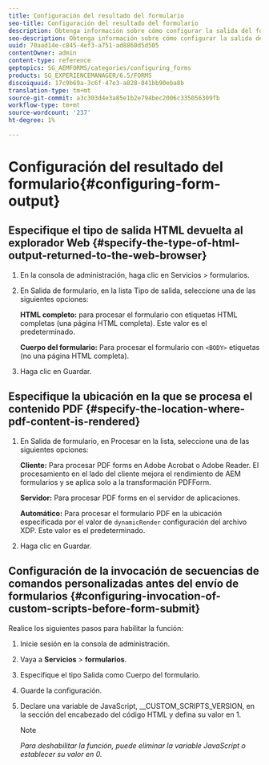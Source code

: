 ```yaml
---
title: Configuración del resultado del formulario
seo-title: Configuración del resultado del formulario
description: Obtenga información sobre cómo configurar la salida del formulario.
seo-description: Obtenga información sobre cómo configurar la salida del formulario.
uuid: 70aad14e-c845-4ef3-a751-ad8860d5d505
contentOwner: admin
content-type: reference
geptopics: SG_AEMFORMS/categories/configuring_forms
products: SG_EXPERIENCEMANAGER/6.5/FORMS
discoiquuid: 17c9b69a-3c6f-47e3-a828-841bb90eba8b
translation-type: tm+mt
source-git-commit: a3c303d4e3a85e1b2e794bec2006c335056309fb
workflow-type: tm+mt
source-wordcount: '237'
ht-degree: 1%

---
```



# Configuración del resultado del formulario{#configuring-form-output}

## Especifique el tipo de salida HTML devuelta al explorador Web {#specify-the-type-of-html-output-returned-to-the-web-browser}

1. En la consola de administración, haga clic en Servicios > formularios.
1. En Salida de formulario, en la lista Tipo de salida, seleccione una de las siguientes opciones:

   **HTML completo:** para procesar el formulario con etiquetas HTML completas (una página HTML completa). Este valor es el predeterminado.

   **Cuerpo del formulario:** Para procesar el formulario con  `<BODY>` etiquetas (no una página HTML completa).

1. Haga clic en Guardar.

## Especifique la ubicación en la que se procesa el contenido PDF {#specify-the-location-where-pdf-content-is-rendered}

1. En Salida de formulario, en Procesar en la lista, seleccione una de las siguientes opciones:

   **Cliente:** Para procesar PDF forms en Adobe Acrobat o Adobe Reader. El procesamiento en el lado del cliente mejora el rendimiento de AEM formularios y se aplica solo a la transformación PDFForm.

   **Servidor:** Para procesar PDF forms en el servidor de aplicaciones.

   **Automático:** Para procesar el formulario PDF en la ubicación especificada por el valor de  `dynamicRender` configuración del archivo XDP. Este valor es el predeterminado.

1. Haga clic en Guardar.

## Configuración de la invocación de secuencias de comandos personalizadas antes del envío de formularios {#configuring-invocation-of-custom-scripts-before-form-submit}

Realice los siguientes pasos para habilitar la función:

1. Inicie sesión en la consola de administración.
1. Vaya a **Servicios** > **formularios**.
1. Especifique el tipo Salida como Cuerpo del formulario.
1. Guarde la configuración.
1. Declare una variable de JavaScript, __CUSTOM_SCRIPTS_VERSION, en la sección del encabezado del código HTML y defina su valor en 1.

   >[!NOTE]
   >
   >*Para deshabilitar la función, puede eliminar la variable JavaScript o establecer su valor en 0.*

